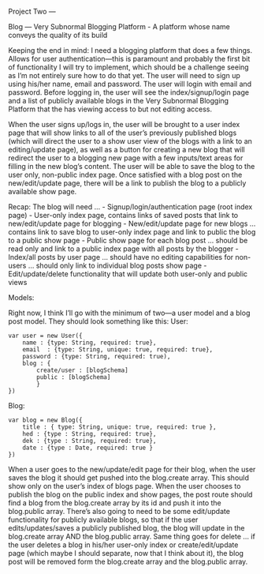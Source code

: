 Project Two — 

Blog — Very Subnormal Blogging Platform - A platform whose name conveys the quality of its build

Keeping the end in mind: I need a blogging platform that does a few things. Allows for user authentication—this is paramount and probably the first bit of functionality I will try to implement, which should be a challenge seeing as I’m not entirely sure how to do that yet. The user will need to sign up using his/her name, email and password. The user will login with email and password. Before logging in, the user will see the index/signup/login page and a list of publicly available blogs in the Very Subnormal Blogging Platform that the has viewing access to but not editing access. 

When the user signs up/logs in, the user will be brought to a user index page that will show links to all of the user’s previously published blogs (which will direct the user to a show user view of the blogs with a link to an editing/update page), as well as a button for creating a new blog that will redirect the user to a blogging new page with a few inputs/text areas for filling in the new blog’s content. The user will be able to save the blog to the user only, non-public index page. Once satisfied with a blog post on the new/edit/update page, there will be a link to publish the blog to a publicly available show page.

Recap: The blog will need …
	- Signup/login/authentication page (root index page)
	- User-only index page, contains links of saved posts that link to new/edit/update page for blogging 
	- New/edit/update page for new blogs … contains link to save blog to user-only index page and link to public the blog to a public show page
	- Public show page for each blog post … should be read only and link to a public index page with all posts by the blogger
	- Index/all posts by user page … should have no editing capabilities for non-users … should only link to individual blog posts show page
	- Edit/update/delete functionality that will update both user-only and public views 

Models: 

Right now, I think I’ll go with the minimum of two—a user model and a blog post model. They should look something like this:
User: 

	var user = new User({
		name : {type: String, required: true},
		email  : {type: String, unique: true, required: true},
		password : {type: String, required: true),
		blog : {
			create/user : [blogSchema]
			public : [blogSchema]
			}
	})

Blog: 

	var blog = new Blog({
		title : { type: String, unique: true, required: true },
		hed : {type : String, required: true},
		dek : {type : String, required: true},
		date : {type : Date, required: true }
	})

When a user goes to the new/update/edit page for their blog, when the user saves the blog it should get pushed into the blog.create array. This should show only on the user’s index of blogs page. When the user chooses to publish the blog on the public index and show pages, the post route should find a blog from the blog.create array by its id and push it into the blog.public array. There’s also going to need to be some edit/update functionality for publicly available blogs, so that if the user edits/updates/saves a publicly published blog, the blog will update in the blog.create array AND the blog.public array. Same thing goes for delete … if the user deletes a blog in his/her user-only index or create/edit/update page (which maybe I should separate, now that I think about it), the blog post will be removed form the blog.create array and the blog.public array.  